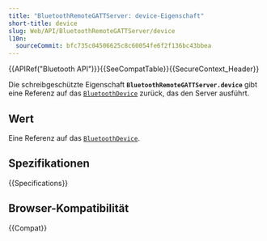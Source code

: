 ```yaml
---
title: "BluetoothRemoteGATTServer: device-Eigenschaft"
short-title: device
slug: Web/API/BluetoothRemoteGATTServer/device
l10n:
  sourceCommit: bfc735c04506625c8c60054fe6f2f136bc43bbea
---
```


{{APIRef("Bluetooth API")}}{{SeeCompatTable}}{{SecureContext_Header}}

Die schreibgeschützte Eigenschaft **`BluetoothRemoteGATTServer.device`** gibt eine Referenz auf das [`BluetoothDevice`](/de/docs/Web/API/BluetoothDevice) zurück, das den Server ausführt.

## Wert

Eine Referenz auf das [`BluetoothDevice`](/de/docs/Web/API/BluetoothDevice).

## Spezifikationen

{{Specifications}}

## Browser-Kompatibilität

{{Compat}}
